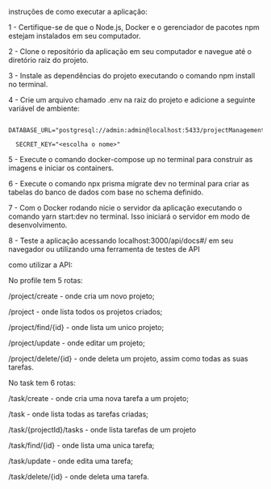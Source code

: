 instruções de como executar a aplicação:

1 - Certifique-se de que o Node.js, Docker e o gerenciador de pacotes npm estejam instalados em seu computador.

2 - Clone o repositório da aplicação em seu computador e navegue até o diretório raiz do projeto.

3 - Instale as dependências do projeto executando o comando npm install no terminal.

4 - Crie um arquivo chamado .env na raiz do projeto e adicione a seguinte variável de ambiente:

      DATABASE_URL="postgresql://admin:admin@localhost:5433/projectManagementPlan"
      
      SECRET_KEY="<escolha o nome>"
      
5 - Execute o comando docker-compose up no terminal para construir as imagens e iniciar os containers.

6 - Execute o comando npx prisma migrate dev no terminal para criar as tabelas do banco de dados com base no schema definido.

7 - Com o Docker rodando nicie o servidor da aplicação executando o comando yarn start:dev no terminal. Isso iniciará o servidor em modo de desenvolvimento.

8 - Teste a aplicação acessando localhost:3000/api/docs#/ em seu navegador ou utilizando uma ferramenta de testes de API

como utilizar a API:

No profile tem 5 rotas: 

/project/create - onde cria um novo projeto;

/project - onde lista todos os projetos criados;

/project/find/{id} - onde lista um unico projeto;

/project/update - onde editar um projeto;

/project/delete/{id} - onde deleta um projeto, assim como todas as suas tarefas.

No task tem 6 rotas:

/task/create - onde cria uma nova tarefa a um projeto;

/task - onde lista todas as tarefas criadas;

/task/{projectId}/tasks - onde lista tarefas de um projeto

/task/find/{id} - onde lista uma unica tarefa;

/task/update - onde edita uma tarefa;

/task/delete/{id} - onde deleta uma tarefa.
